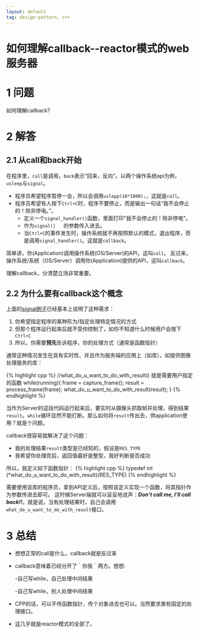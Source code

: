 ```yaml
---
layout: default
tag: design-pattern, c++
---
```


如何理解callback--reactor模式的web服务器
========================================

1 问题
====

如何理解callback?

2 解答
====

2.1 从call和back开始
----------

在程序里，`call`是调用，`back`表示“回来，反向”。以两个操作系统api为例，`usleep`与`signal`。

- 程序员希望程序暂停一会，所以会调用`uslepp(10*1000);`，这就是`call`。
- 程序员希望有人按下`Ctrl+C`时，程序不要停止，而是输出一句话“我不会停止的！除非停电。”。	
	- 定义一个`signal_handler()`函数，里面打印"我不会停止的！除非停电"。
	- 作为`signal()	`的参数传入进去。
	- 当`Ctrl+C`的事件发生时，操作系统就不再按照默认的模式，退出程序，而是调用`signal_handler()`。这就是`callback`。
	
简单讲，你(Application)调用操作系统(OS/Server)的API，这叫`call`。
反过来，操作系统/系统（OS/Server）调用你(Application)提供的API，这叫`callback`。

理解callback，分清楚立场非常重要。


2.2 为什么要有callback这个概念
---------

上面的[signal例子][1]已经基本上说明了这种需求：

1. 你希望指定程序的某种形为/指定处理特定情况的方式
2. 但那个程序运行起来后就不受你控制了，如你不知道什么时候用户会按下`Ctrl+C`
3. 所以，你需要**预先**告诉程序，你的处理方式（通常是函数指针）

通常这种情况发生在具有实时性、并且作为服务端的应用上（如库）。如提供图像处理服务的库：

{% highlight cpp %}
//what_do_u_want_to_do_with_result() 就是需要用户指定的函数
while(running){
	frame = capture_frame();
	result = process_frame(frame);
	what_do_u_want_to_do_with_result(result);
}
{% endhighlight %}

当作为Server的这段代码运行起来后，要实时从摄像头抓取帧并处理，得到结果`result`。`while`循环显然不能打断。那么如何将`result`传出去，供application使用？就是个问题。

callback很容易就解决了这个问题：

- 我的处理结果`result`类型是已经知的，假设是`RES_TYPE`
- 我希望你处理完后，返回值最好是整型，我好判断是否成功

所以，我定义如下函数指针：
{% highlight cpp %}
typedef int (*what_do_u_want_to_do_with_result)(RES_TYPE)
{% endhighlight %}

需要使用该库的程序员，拿到API定义后，按照该定义实现一个函数，将其指针作为参数传进去即可。 这时候Server端就可以妥妥地说声：***Don't call me, I'll call back!!***。就是说，当有处理结果时，自己会调用`what_do_u_want_to_do_with_result`接口。


3 总结
====

- 想想正常的call是什么，callback就是反过来
- callback意味着已经分开了｀你我｀两方。想想:

    -自己写while，自己处理中间结果

   	-自己写while，别人处理中间结果
- CPP的话，可以不传函数指针，传个对象进去也可以。当然要求类有固定的处理接口。
- 这几乎就是reactor模式的全部了。

[1]: http://xueyayang.github.io/2014/01/23/%E8%AE%BAtypedef%E7%9A%84%E9%87%8D%E8%A6%81%E6%80%A7.html
